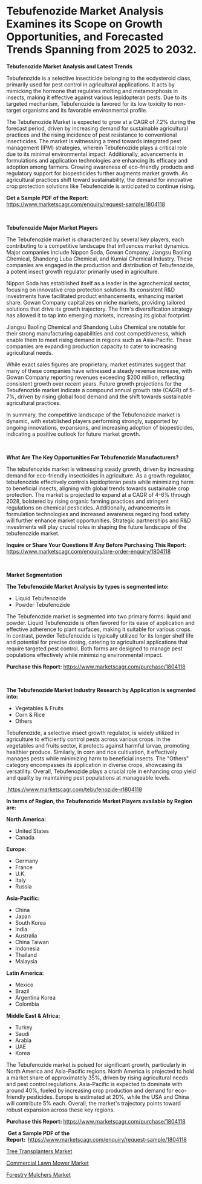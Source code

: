 <p><h1>Tebufenozide Market Analysis Examines its Scope on Growth Opportunities, and Forecasted Trends Spanning from 2025 to 2032.</h1></p><p><strong>Tebufenozide Market Analysis and Latest Trends</strong></p>
<p><p>Tebufenozide is a selective insecticide belonging to the ecdysteroid class, primarily used for pest control in agricultural applications. It acts by mimicking the hormone that regulates molting and metamorphosis in insects, making it effective against various lepidopteran pests. Due to its targeted mechanism, Tebufenozide is favored for its low toxicity to non-target organisms and its favorable environmental profile.</p><p>The Tebufenozide Market is expected to grow at a CAGR of 7.2% during the forecast period, driven by increasing demand for sustainable agricultural practices and the rising incidence of pest resistance to conventional insecticides. The market is witnessing a trend towards integrated pest management (IPM) strategies, wherein Tebufenozide plays a critical role due to its minimal environmental impact. Additionally, advancements in formulations and application technologies are enhancing its efficacy and adoption among farmers. Growing awareness of eco-friendly products and regulatory support for biopesticides further augments market growth. As agricultural practices shift toward sustainability, the demand for innovative crop protection solutions like Tebufenozide is anticipated to continue rising.</p></p>
<p><strong>Get a Sample PDF of the Report:&nbsp;</strong> <a href="https://www.marketscagr.com/enquiry/request-sample/1804118?utm_campaign=1869&utm_medium=2&utm_source=Github&utm_content=ia&utm_term=30032025&utm_id=tebufenozide">https://www.marketscagr.com/enquiry/request-sample/1804118</a></p>
<p>&nbsp;</p>
<p><strong>Tebufenozide Major Market Players</strong></p>
<p><p>The Tebufenozide market is characterized by several key players, each contributing to a competitive landscape that influences market dynamics. Major companies include Nippon Soda, Gowan Company, Jiangsu Baoling Chemical, Shandong Luba Chemical, and Kumiai Chemical Industry. These companies are engaged in the production and distribution of Tebufenozide, a potent insect growth regulator primarily used in agriculture.</p><p>Nippon Soda has established itself as a leader in the agrochemical sector, focusing on innovative crop protection solutions. Its consistent R&D investments have facilitated product enhancements, enhancing market share. Gowan Company capitalizes on niche markets, providing tailored solutions that drive its growth trajectory. The firm's diversification strategy has allowed it to tap into emerging markets, increasing its global footprint.</p><p>Jiangsu Baoling Chemical and Shandong Luba Chemical are notable for their strong manufacturing capabilities and cost competitiveness, which enable them to meet rising demand in regions such as Asia-Pacific. These companies are expanding production capacity to cater to increasing agricultural needs.</p><p>While exact sales figures are proprietary, market estimates suggest that many of these companies have witnessed a steady revenue increase, with Gowan Company reporting revenues exceeding $200 million, reflecting consistent growth over recent years. Future growth projections for the Tebufenozide market indicate a compound annual growth rate (CAGR) of 5-7%, driven by rising global food demand and the shift towards sustainable agricultural practices.</p><p>In summary, the competitive landscape of the Tebufenozide market is dynamic, with established players performing strongly, supported by ongoing innovations, expansions, and increasing adoption of biopesticides, indicating a positive outlook for future market growth.</p></p>
<p>&nbsp;</p>
<p><strong>What Are The Key Opportunities For Tebufenozide Manufacturers?</strong></p>
<p><p>The tebufenozide market is witnessing steady growth, driven by increasing demand for eco-friendly insecticides in agriculture. As a growth regulator, tebufenozide effectively controls lepidopteran pests while minimizing harm to beneficial insects, aligning with global trends towards sustainable crop protection. The market is projected to expand at a CAGR of 4-6% through 2028, bolstered by rising organic farming practices and stringent regulations on chemical pesticides. Additionally, advancements in formulation technologies and increased awareness regarding food safety will further enhance market opportunities. Strategic partnerships and R&D investments will play crucial roles in shaping the future landscape of the tebufenozide market.</p></p>
<p><strong>Inquire or Share Your Questions If Any Before Purchasing This Report:</strong> <a href="https://www.marketscagr.com/enquiry/pre-order-enquiry/1804118?utm_campaign=1869&utm_medium=2&utm_source=Github&utm_content=ia&utm_term=30032025&utm_id=tebufenozide">https://www.marketscagr.com/enquiry/pre-order-enquiry/1804118</a></p>
<p>&nbsp;</p>
<p><strong>Market Segmentation</strong></p>
<p><strong>The Tebufenozide Market Analysis by types is segmented into:</strong></p>
<p><ul><li>Liquid Tebufenozide</li><li>Powder Tebufenozide</li></ul></p>
<p><p>The Tebufenozide market is segmented into two primary forms: liquid and powder. Liquid Tebufenozide is often favored for its ease of application and effective adherence to plant surfaces, making it suitable for various crops. In contrast, powder Tebufenozide is typically utilized for its longer shelf life and potential for precise dosing, catering to agricultural applications that require targeted pest control. Both forms are designed to manage pest populations effectively while minimizing environmental impact.</p></p>
<p><strong>Purchase this Report:&nbsp;</strong><a href="https://www.marketscagr.com/purchase/1804118?utm_campaign=1869&utm_medium=2&utm_source=Github&utm_content=ia&utm_term=30032025&utm_id=tebufenozide">https://www.marketscagr.com/purchase/1804118</a></p>
<p>&nbsp;</p>
<p><strong>The Tebufenozide Market Industry Research by Application is segmented into:</strong></p>
<p><ul><li>Vegetables & Fruits</li><li>Corn & Rice</li><li>Others</li></ul></p>
<p><p>Tebufenozide, a selective insect growth regulator, is widely utilized in agriculture to efficiently control pests across various crops. In the vegetables and fruits sector, it protects against harmful larvae, promoting healthier produce. Similarly, in corn and rice cultivation, it effectively manages pests while minimizing harm to beneficial insects. The "Others" category encompasses its application in diverse crops, showcasing its versatility. Overall, Tebufenozide plays a crucial role in enhancing crop yield and quality by maintaining pest populations at manageable levels.</p></p>
<p><a href="https://www.marketscagr.com/tebufenozide-r1804118?utm_campaign=1869&utm_medium=2&utm_source=Github&utm_content=ia&utm_term=30032025&utm_id=tebufenozide">&nbsp;https://www.marketscagr.com/tebufenozide-r1804118</a></p>
<p><strong>In terms of Region, the Tebufenozide Market Players available by Region are:</strong></p>
<p>
    <p> <strong> North America: </strong>
        <ul>
            <li>United States</li>
            <li>Canada</li>
        </ul>
        </p> 
    <p> <strong> Europe: </strong>
        <ul>
            <li>Germany</li>
            <li>France</li>
            <li>U.K.</li>
            <li>Italy</li>
            <li>Russia</li>
        </ul>
        </p> 
    <p> <strong> Asia-Pacific: </strong>
        <ul>
            <li>China</li>
            <li>Japan</li>
            <li>South Korea</li>
            <li>India</li>
            <li>Australia</li>
            <li>China Taiwan</li>
            <li>Indonesia</li>
            <li>Thailand</li>
            <li>Malaysia</li>
        </ul>
        </p> 
    <p> <strong> Latin America: </strong>
        <ul>
            <li>Mexico</li>
            <li>Brazil</li>
            <li>Argentina Korea</li>
            <li>Colombia</li>
        </ul>
        </p> 
    <p> <strong> Middle East & Africa: </strong>
        <ul>
            <li>Turkey</li>
            <li>Saudi</li>
            <li>Arabia</li>
            <li>UAE</li>
            <li>Korea</li>
        </ul>
    </p>
    </p>
<p><p>The Tebufenozide market is poised for significant growth, particularly in North America and Asia-Pacific regions. North America is projected to hold a market share of approximately 35%, driven by rising agricultural needs and pest control regulations. Asia-Pacific is expected to dominate with around 40%, fueled by increasing crop production and demand for eco-friendly pesticides. Europe is estimated at 20%, while the USA and China will contribute 5% each. Overall, the market's trajectory points toward robust expansion across these key regions.</p></p>
<p><strong>Purchase this Report: </strong><a href="https://www.marketscagr.com/purchase/1804118?utm_campaign=1869&utm_medium=2&utm_source=Github&utm_content=ia&utm_term=30032025&utm_id=tebufenozide">https://www.marketscagr.com/purchase/1804118</a></p>
<p>&nbsp;<strong>Get a Sample PDF of the Report:&nbsp;&nbsp;</strong><a href="https://www.marketscagr.com/enquiry/request-sample/1804118?utm_campaign=1869&utm_medium=2&utm_source=Github&utm_content=ia&utm_term=30032025&utm_id=tebufenozide">https://www.marketscagr.com/enquiry/request-sample/1804118</a></p>
<p><strong></strong></p>
<p><p><a href="https://github.com/ekerswenzlb0/Market-Research-Report-List-1/blob/main/tree-transplanters-market.md?utm_campaign=1869&utm_medium=2&utm_source=Github&utm_content=ia&utm_term=30032025&utm_id=tebufenozide">Tree Transplanters Market</a></p><p><a href="https://github.com/provorikovar/Market-Research-Report-List-7/blob/main/commercial-lawn-mower-market.md?utm_campaign=1869&utm_medium=2&utm_source=Github&utm_content=ia&utm_term=30032025&utm_id=tebufenozide">Commercial Lawn Mower Market</a></p><p><a href="https://github.com/CliffMedina6/Market-Research-Report-List-7/blob/main/forestry-mulchers-market.md?utm_campaign=1869&utm_medium=2&utm_source=Github&utm_content=ia&utm_term=30032025&utm_id=tebufenozide">Forestry Mulchers Market</a></p></p>